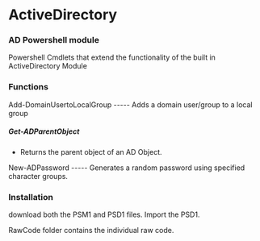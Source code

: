 # ActiveDirectory
### AD Powershell module

Powershell Cmdlets that extend the functionality of the built in ActiveDirectory Module

### Functions
Add-DomainUsertoLocalGroup ----- Adds a domain user/group to a local group   
##### Get-ADParentObject    
- Returns the parent object of an AD Object.   
   
New-ADPassword ----- Generates a random password using specified character groups.

### Installation

download both the PSM1 and PSD1 files.  Import the PSD1.

RawCode folder contains the individual raw code.
